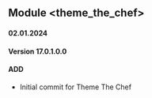 ## Module <theme_the_chef>

#### 02.01.2024
#### Version 17.0.1.0.0
#### ADD

- Initial commit for Theme The Chef
